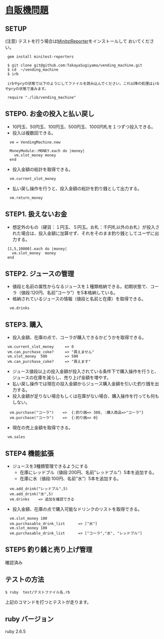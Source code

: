 # [自販機問題](http://devtesting.jp/tddbc/?TDDBC%E5%A4%A7%E9%98%AA3.0%2F%E8%AA%B2%E9%A1%8C)

## SETUP
(注意) テストを行う場合は[MinitstReporter](https://github.com/kern/minitest-reporters)をインストールして
おいてください。
``` 
 gem install minitest-reporters
```


```
 $ git clone git@github.com:TakayaSugiyama/vending_machine.git
 $ cd  ~/vending_machine
 $ irb
 
 irbやpryの状態で以下のようにしてファイルを読み込んでください。これ以降の処理はirbやpryの状態で進みます。

 require "./lib/vending_machine" 
```

## STEP0.  お金の投入と払い戻し

- 10円玉、50円玉、100円玉、500円玉、1000円札を１つずつ投入できる。
- 投入は複数回できる。

```
  vm = VendingMachine.new 

  MoneyModule::MONEY.each do |money|
    vm.slot_money money
  end
```
  - 投入金額の総計を取得できる。

``` 
  vm.current_slot_money   
```
 - 払い戻し操作を行うと、投入金額の総計を釣り銭として出力する。

 ``` 
   vm.return_money
 ``` 

 ## STEP1.   扱えないお金

 - 想定外のもの（硬貨：１円玉、５円玉。お札：千円札以外のお札）が投入された場合は、投入金額に加算せず、それをそのまま釣り銭としてユーザに出力する。

 ```
  [1,5,10000].each do |money|
    vm.slot_money  money
  end
 ```

 ## STEP2.  ジュースの管理
 
 - 値段と名前の属性からなるジュースを１種類格納できる。初期状態で、コーラ（値段:120円、名前”コーラ”）を5本格納している。
 - 格納されているジュースの情報（値段と名前と在庫）を取得できる。

 ``` 
   vm.drinks 
 ```

 ## STEP3.  購入

 - 投入金額、在庫の点で、コーラが購入できるかどうかを取得できる。
 ```
  vm.current_slot_money     => 0
  vm.can_purchase_coke?     => "買えません"
  vm.slot_money  500        => 500
  vm.can_purchase_coke?     => "買えます"  
 ```

 - ジュース値段以上の投入金額が投入されている条件下で購入操作を行うと、ジュースの在庫を減らし、売り上げ金額を増やす。
 - 払い戻し操作では現在の投入金額からジュース購入金額を引いた釣り銭を出力する。
 - 投入金額が足りない場合もしくは在庫がない場合、購入操作を行っても何もしない。

``` 
  vm.purchase("コーラ")    =>  {:釣り銭=> 380, :購入商品=>"コーラ"}
  vm.purchase("コーラ")    =>  {:釣り銭=> 0}
```  
 
 - 現在の売上金額を取得できる。 
 ```
  vm.sales
 ```


 ## STEP4  機能拡張

- ジュースを3種類管理できるようにする
  - 在庫にレッドブル（値段:200円、名前”レッドブル”）5本を追加する。
  - 在庫に水（値段:100円、名前”水”）5本を追加する。

``` 
  vm.add_drink("レッドブル",5)
  vm.add_drink("水",5)
  vm.drinks    => 追加を確認できる
``` 

- 投入金額、在庫の点で購入可能なドリンクのリストを取得できる。 

```
  vm.slot_money 100
  vm.purchasable_drink_list      => ["水"]
  vm.slot_money 100 
  vm.purchasable_drink_list      => ["コーラ","水", "レッドブル"]
```

## STEP5  釣り銭と売り上げ管理

確認済み



## テストの方法

```
$ ruby  test/テストファイル名.rb
```
上記のコマンドを打つとテストが走ります。

## ruby バージョン
ruby 2.6.5  









